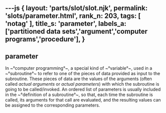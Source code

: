 ---js
{
  layout: 'parts/slot/slot.njk',
  permalink: 'slots/parameter.html',
  rank_n: 203,
  tags: [ 'notag' ],
  title_s: 'parameter',
  labels_a: ['partitioned data sets','argument','computer programs','procedure'],
}
---
## parameter

In ~°computer programming°~, a special kind of ~°variable°~, used in a ~°subroutine°~ to refer to one of the pieces of data provided as input to the subroutine. These pieces of data are the values of the arguments (often called <i>actual arguments</i> or <i>actual parameters</i>) with which the subroutine is going to be called/invoked. An ordered list of parameters is usually included in the ~°definition of a subroutine°~, so that, each time the subroutine is called, its arguments for that call are evaluated, and the resulting values can be assigned to the corresponding parameters.

